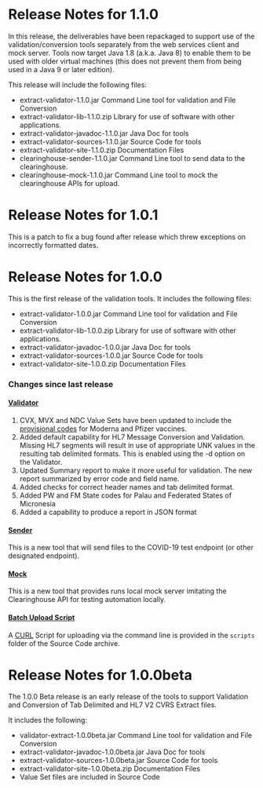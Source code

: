 # Release Notes for 1.1.0
In this release, the deliverables have been repackaged to support use of the
validation/conversion tools separately from the web services client and mock
server. Tools now target Java 1.8 (a.k.a. Java 8) to enable them to be used
with older virtual machines (this does not prevent them from being used in
a Java 9 or later edition).

This release will include the following files:

* extract-validator-1.1.0.jar Command Line tool for validation and File Conversion
* extract-validator-lib-1.1.0.zip Library for use of software with other applications.
* extract-validator-javadoc-1.1.0.jar Java Doc for tools
* extract-validator-sources-1.1.0.jar Source Code for tools
* extract-validator-site-1.1.0.zip Documentation Files
* clearinghouse-sender-1.1.0.jar Command Line tool to send data to the clearinghouse.
* clearinghouse-mock-1.1.0.jar Command Line tool to mock the clearinghouse APIs for upload.

# Release Notes for 1.0.1
This is a patch to fix a bug found after release which threw exceptions
on incorrectly formatted dates.

# Release Notes for 1.0.0
This is the first release of the validation tools.  It includes the following files:

* extract-validator-1.0.0.jar Command Line tool for validation and File Conversion
* extract-validator-lib-1.0.0.zip Library for use of software with other applications.
* extract-validator-javadoc-1.0.0.jar Java Doc for tools
* extract-validator-sources-1.0.0.jar Source Code for tools
* extract-validator-site-1.0.0.zip Documentation Files

### Changes since last release

#### [Validator](Validator.html)
1. CVX, MVX and NDC Value Sets have been updated to include the [provisional codes](https://www.cdc.gov/vaccines/programs/iis/code-sets.html) for Moderna and Pfizer vaccines.
2. Added default capability for HL7 Message Conversion and Validation.  Missing HL7 segments will result in use of
appropriate UNK values in the resulting tab delimited formats. This is enabled using the -d option on the Validator.
3. Updated Summary report to make it more useful for validation. The new report summarized by error code and field name.
4. Added checks for correct header names and tab delimited format.
5. Added PW and FM State codes for Palau and Federated States of Micronesia
6. Added a capability to produce a report in JSON format

#### [Sender](Sender.html)
This is a new tool that will send files to the COVID-19 test endpoint (or other designated endpoint).

#### [Mock](Mock.html)
This is a new tool that provides runs local mock server imitating the Clearinghouse API for testing
automation locally.

#### [Batch Upload Script](Scripts.html)
A [CURL](https://curl.haxx.se/) Script for uploading via the command line is provided in the `scripts` folder of the Source Code
archive.

# Release Notes for 1.0.0beta
The 1.0.0 Beta release is an early release of the tools to support Validation and Conversion of Tab Delimited and HL7 V2
CVRS Extract files.

It includes the following:

* validator-extract-1.0.0beta.jar Command Line tool for validation and File Conversion
* extract-validator-javadoc-1.0.0beta.jar Java Doc for tools
* extract-validator-sources-1.0.0beta.jar Source Code for tools
* extract-validator-site-1.0.0beta.zip Documentation Files
* Value Set files are included in Source Code
